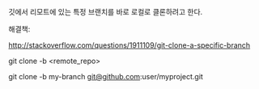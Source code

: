 깃에서 리모트에 있는 특정 브랜치를 바로 로컬로 클론하려고 한다.


해결책:

http://stackoverflow.com/questions/1911109/git-clone-a-specific-branch

git clone -b <branch> <remote_repo>

git clone -b my-branch git@github.com:user/myproject.git  

